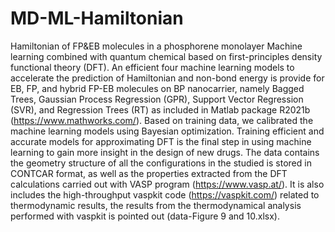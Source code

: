 # MD-ML-Hamiltonian
Hamiltonian of FP&amp;EB molecules in a phosphorene monolayer
Machine learning combined with quantum chemical based on first-principles density functional theory (DFT). 
An efficient four machine learning models to accelerate the prediction of Hamiltonian and non-bond energy is provide for EB, FP, and hybrid FP-EB molecules on BP nanocarrier, namely Bagged Trees, Gaussian Process Regression (GPR), Support Vector Regression (SVR), and Regression Trees (RT) as included in Matlab package R2021b (https://www.mathworks.com/). Based on training data, we calibrated the machine learning models using Bayesian optimization.
Training efficient and accurate models for approximating DFT is the final step in using machine learning to gain more insight in the design of new drugs.
The data contains the geometry structure of all the configurations in the studied is stored in CONTCAR format, as well as the properties extracted from the DFT calculations carried out with VASP program (https://www.vasp.at/). It is also includes the high-throughput vaspkit code (https://vaspkit.com/) related to thermodynamic results, the  results from the thermodynamical analysis performed with vaspkit is pointed out (data-Figure 9 and 10.xlsx).
